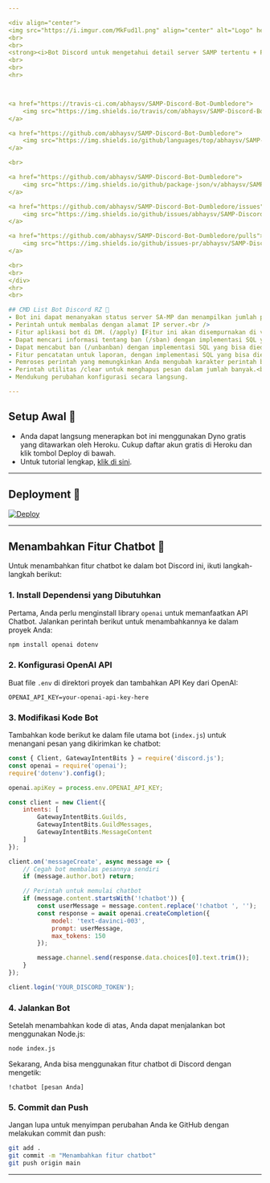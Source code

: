 ```yaml
---

<div align="center">
<img src="https://i.imgur.com/MkFud1l.png" align="center" alt="Logo" height="100">
<br>
<br>
<strong><i>Bot Discord untuk mengetahui detail server SAMP tertentu + Penggunaan Fitur Chatbot (OpenAI) </i></strong>
<br>
<br>
<hr>



<a href="https://travis-ci.com/abhaysv/SAMP-Discord-Bot-Dumbledore">
    <img src="https://img.shields.io/travis/com/abhaysv/SAMP-Discord-Bot-Dumbledore.svg?style=for-the-badge" alt="Build">
</a>

<a href="https://github.com/abhaysv/SAMP-Discord-Bot-Dumbledore">
    <img src="https://img.shields.io/github/languages/top/abhaysv/SAMP-Discord-Bot-Dumbledore.svg?colorB=f0db4f&style=for-the-badge" alt="Languages">
</a>

<br>

<a href="https://github.com/abhaysv/SAMP-Discord-Bot-Dumbledore">
    <img src="https://img.shields.io/github/package-json/v/abhaysv/SAMP-Discord-Bot-Dumbledore.svg?colorB=Orange&style=for-the-badge" alt="Version">
</a>

<a href="https://github.com/abhaysv/SAMP-Discord-Bot-Dumbledore/issues">
    <img src="https://img.shields.io/github/issues/abhaysv/SAMP-Discord-Bot-Dumbledore.svg?style=for-the-badge&colorB=37f149" alt="Issues">
</a>

<a href="https://github.com/abhaysv/SAMP-Discord-Bot-Dumbledore/pulls">
    <img src="https://img.shields.io/github/issues-pr/abhaysv/SAMP-Discord-Bot-Dumbledore.svg?style=for-the-badge&colorB=37f149" alt="Pull Request">
</a>

<br>
<br>
</div>
<hr>
<br>

## CMD List Bot Discord RZ 📍
- Bot ini dapat menanyakan status server SA-MP dan menampilkan jumlah pemain. (/players)<br />
- Perintah untuk membalas dengan alamat IP server.<br />
- Fitur aplikasi bot di DM. (/apply) [Fitur ini akan disempurnakan di versi mendatang]<br />
- Dapat mencari informasi tentang ban (/sban) dengan implementasi SQL yang bisa diedit.<br />
- Dapat mencabut ban (/unbanban) dengan implementasi SQL yang bisa diedit.<br />
- Fitur pencatatan untuk laporan, dengan implementasi SQL yang bisa diedit.<br />
- Pemroses perintah yang memungkinkan Anda mengubah karakter perintah bot.<br />
- Perintah utilitas /clear untuk menghapus pesan dalam jumlah banyak.<br />
- Mendukung perubahan konfigurasi secara langsung.

---
```


## Setup Awal 📝
- Anda dapat langsung menerapkan bot ini menggunakan Dyno gratis yang ditawarkan oleh Heroku. Cukup daftar akun gratis di Heroku dan klik tombol Deploy di bawah.<br />
- Untuk tutorial lengkap, [klik di sini]((https://www.youtube.com/@RandyKurniawan)).

---

## Deployment 📝
[![Deploy](https://www.herokucdn.com/deploy/button.svg)](https://heroku.com/deploy)

---

## Menambahkan Fitur Chatbot 🤖
Untuk menambahkan fitur chatbot ke dalam bot Discord ini, ikuti langkah-langkah berikut:

### 1. Install Dependensi yang Dibutuhkan
Pertama, Anda perlu menginstall library `openai` untuk memanfaatkan API Chatbot. Jalankan perintah berikut untuk menambahkannya ke dalam proyek Anda:
```bash
npm install openai dotenv
```

### 2. Konfigurasi OpenAI API
Buat file `.env` di direktori proyek dan tambahkan API Key dari OpenAI:
```
OPENAI_API_KEY=your-openai-api-key-here
```

### 3. Modifikasi Kode Bot
Tambahkan kode berikut ke dalam file utama bot (`index.js`) untuk menangani pesan yang dikirimkan ke chatbot:

```javascript
const { Client, GatewayIntentBits } = require('discord.js');
const openai = require('openai');
require('dotenv').config();

openai.apiKey = process.env.OPENAI_API_KEY;

const client = new Client({
    intents: [
        GatewayIntentBits.Guilds,
        GatewayIntentBits.GuildMessages,
        GatewayIntentBits.MessageContent
    ]
});

client.on('messageCreate', async message => {
    // Cegah bot membalas pesannya sendiri
    if (message.author.bot) return;

    // Perintah untuk memulai chatbot
    if (message.content.startsWith('!chatbot')) {
        const userMessage = message.content.replace('!chatbot ', '');
        const response = await openai.createCompletion({
            model: 'text-davinci-003',
            prompt: userMessage,
            max_tokens: 150
        });

        message.channel.send(response.data.choices[0].text.trim());
    }
});

client.login('YOUR_DISCORD_TOKEN');
```

### 4. Jalankan Bot
Setelah menambahkan kode di atas, Anda dapat menjalankan bot menggunakan Node.js:
```bash
node index.js
```

Sekarang, Anda bisa menggunakan fitur chatbot di Discord dengan mengetik:
```
!chatbot [pesan Anda]
```

### 5. Commit dan Push
Jangan lupa untuk menyimpan perubahan Anda ke GitHub dengan melakukan commit dan push:
```bash
git add .
git commit -m "Menambahkan fitur chatbot"
git push origin main
```

---

